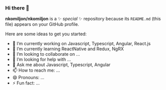 ### Hi there 👋


**nkomiljon/nkomiljon** is a ✨ _special_ ✨ repository because its `README.md` (this file) appears on your GitHub profile.

Here are some ideas to get you started:

- 🔭 I’m currently working on Javascript, Typescript, Angular, React.js
- 🌱 I’m currently learning ReactNative and Redux, NgRX
- 👯 I’m looking to collaborate on ...
- 🤔 I’m looking for help with ...
- 💬 Ask me about Javascript, Typescript, Angular
- 📫 How to reach me: ...
- 😄 Pronouns: ...
- ⚡ Fun fact: ...
